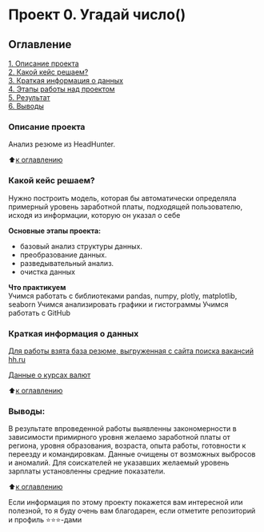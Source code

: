 # Проект 0. Угадай число()

## Оглавление  
[1. Описание проекта](.README.md#Описание-проекта)  
[2. Какой кейс решаем?](.README.md#Какой-кейс-решаем)  
[3. Краткая информация о данных](.README.md#Краткая-информация-о-данных)  
[4. Этапы работы над проектом](.README.md#Этапы-работы-над-проектом)  
[5. Результат](.README.md#Результат)    
[6. Выводы](.README.md#Выводы) 

### Описание проекта    
Анализ резюме из HeadHunter.

:arrow_up:[к оглавлению](_)


### Какой кейс решаем?    
Нужно построить модель, которая бы автоматически определяла примерный уровень заработной платы, подходящей пользователю, исходя из информации, которую он указал о себе

**Основные этапы проекта:**  
- базовый анализ структуры данных.
- преобразование данных.
- разведывательный анализ.
- очистка данных


**Что практикуем**     
Учимся работать с библиотеками pandas, numpy, plotly, matplotlib, seaborn
Учимся анализировать графики и гистограммы
Учимся работать с GitHub

### Краткая информация о данных
[Для работы взята база резюме, выгруженная с сайта поиска вакансий hh.ru](https://drive.google.com/file/d/1OvMjgSbX87SyW61a_xr_hnKHYG3D7FGx/view?usp=share_link)

[Данные о курсах валют](https://drive.google.com/file/d/1eH8MnHBOZO2sri5CakkXijyjM7yua5hL/view?usp=share_link)

  
:arrow_up:[к оглавлению](.README.md#Оглавление)

### Выводы:  
В результате впроведенной работы выявленны закономерности в зависимости примирного уровня желаемо заработной платы от региона, уровня образования, возраста, опыта работы, готовности к переезду и командировкам. Данные очищены от возможных выбросов и аномалий. Для соискателей не указавших желаемый уровень зарплаты установленны средние показатели.

:arrow_up:[к оглавлению](.README.md#Оглавление)


Если информация по этому проекту покажется вам интересной или полезной, то я буду очень вам благодарен, если отметите репозиторий и профиль ⭐️⭐️⭐️-дами
